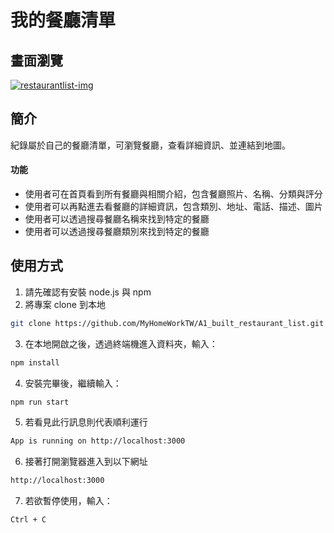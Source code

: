 # 我的餐廳清單

## 畫面瀏覽
[![restaurantlist-img](https://i.imgur.com/U7Q52bpm.png)](https://i.imgur.com/U7Q52bp.png)

## 簡介
紀錄屬於自己的餐廳清單，可瀏覽餐廳，查看詳細資訊、並連結到地圖。
  
#### 功能
  - 使用者可在首頁看到所有餐廳與相關介紹，包含餐廳照片、名稱、分類與評分
  - 使用者可以再點進去看餐廳的詳細資訊，包含類別、地址、電話、描述、圖片
  - 使用者可以透過搜尋餐廳名稱來找到特定的餐廳
  - 使用者可以透過搜尋餐廳類別來找到特定的餐廳

## 使用方式
  1. 請先確認有安裝 node.js 與 npm
  2. 將專案 clone 到本地
  ```bash
  git clone https://github.com/MyHomeWorkTW/A1_built_restaurant_list.git
  ```
  3. 在本地開啟之後，透過終端機進入資料夾，輸入：
  ```bash
  npm install
  ```
  4. 安裝完畢後，繼續輸入：
  ```bash
  npm run start
  ```
  5. 若看見此行訊息則代表順利運行
  ```bash
  App is running on http://localhost:3000
  ```
  6. 接著打開瀏覽器進入到以下網址
  ```bash
  http://localhost:3000
  ```
  7. 若欲暫停使用，輸入：
  ```bash
  Ctrl + C
  ```